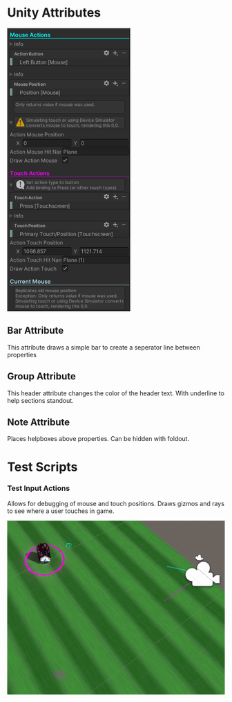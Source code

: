 # Unity Attributes

![Attributes](Images/PropertyAttributes.png)

## Bar Attribute
This attribute draws a simple bar to create a seperator line between properties

## Group Attribute
This header attribute changes the color of the header text. With underline to help sections standout.

## Note Attribute
Places helpboxes above properties. Can be hidden with foldout.

# Test Scripts 

### Test Input Actions

Allows for debugging of mouse and touch positions. Draws gizmos and rays to see where a user touches in game.

![Attributes](Images/DebugView.png)
